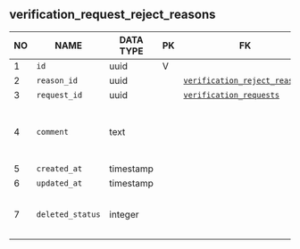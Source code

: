 verification_request_reject_reasons
----------------------------


NO | NAME | DATA TYPE | PK | FK | DESCRIPTION  | COMMENTS          
---|------|-----------|----|----|--------------|----------
1|`id` | uuid | V |  | autoinc
2|`reason_id` | uuid |  | [`verification_reject_reasons`](verification_reject_reasons.md) | 
3|`request_id` | uuid |  | [`verification_requests`](verification_requests.md) | 
4|`comment` | text |  |  | Additional comment as to why the request was rejected
5|`created_at` | timestamp |  |  | 
6|`updated_at` | timestamp |  |  | 
7|`deleted_status` | integer |  |  | 0 - active record, 1 - deleted record.

